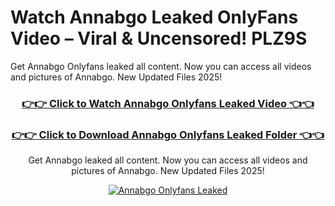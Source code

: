 # Watch Annabgo Leaked OnlyFans Video – Viral & Uncensored! PLZ9S

Get Annabgo Onlyfans leaked all content. Now you can access all videos and pictures of Annabgo. New Updated Files 2025!  
<div align="center">
  
### [👉👉 Click to Watch Annabgo Onlyfans Leaked Video 👈👈](https://links2leaks.com/annabgo)  
### [👉👉 Click to Download Annabgo Onlyfans Leaked Folder 👈👈](https://links2leaks.com/annabgo)  

Get Annabgo leaked all content. Now you can access all videos and pictures of Annabgo. New Updated Files 2025!  

[![Annabgo Onlyfans Leaked](https://i.ibb.co/93hzkbrt/l2l.gif)](https://links2leaks.com/annabgo)  

</div>
